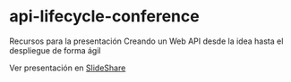 # api-lifecycle-conference
Recursos para la presentación Creando un Web API desde la idea hasta el despliegue de forma ágil 

Ver presentación en [SlideShare](https://www.slideshare.net/eudris/creando-un-web-api-desde-la-idea-hasta-el-despliegue-de-forma-gil)
